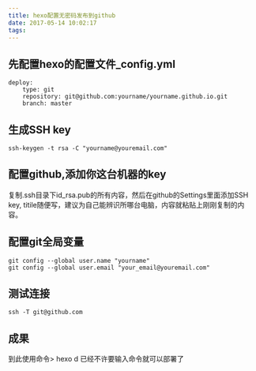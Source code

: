 ```yaml
---
title: hexo配置无密码发布到github
date: 2017-05-14 10:02:17
tags:
---
```

## 先配置hexo的配置文件_config.yml
    deploy:
        type: git
        repository: git@github.com:yourname/yourname.github.io.git
        branch: master

## 生成SSH key
    ssh-keygen -t rsa -C "yourname@youremail.com"

## 配置github,添加你这台机器的key
复制.ssh目录下id_rsa.pub的所有内容，然后在github的Settings里面添加SSH key,
titile随便写，建议为自己能辨识所哪台电脑，内容就粘贴上刚刚复制的内容。

## 配置git全局变量
    git config --global user.name "yourname"
    git config --global user.email "your_email@youremail.com"

## 测试连接
    ssh -T git@github.com

## 成果
到此使用命令> hexo d 已经不许要输入命令就可以部署了

